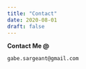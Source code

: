 ```yaml
---
title: "Contact"
date: 2020-08-01
draft: false
---
```


**Contact Me @**  
```
gabe.sargeant@gmail.com
```





	
